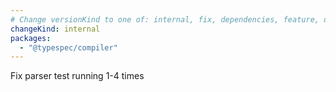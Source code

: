 ```yaml
---
# Change versionKind to one of: internal, fix, dependencies, feature, deprecation, breaking
changeKind: internal
packages:
  - "@typespec/compiler"
---
```


Fix parser test running 1-4 times
